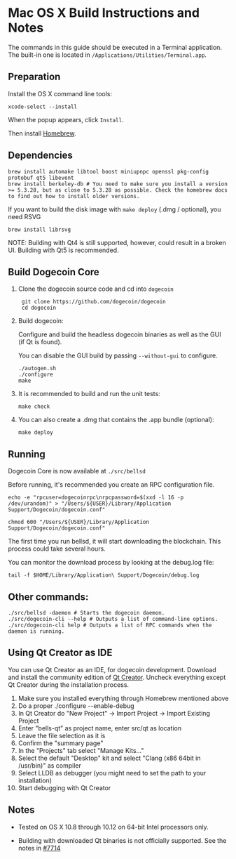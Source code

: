 Mac OS X Build Instructions and Notes
====================================
The commands in this guide should be executed in a Terminal application.
The built-in one is located in `/Applications/Utilities/Terminal.app`.

Preparation
-----------
Install the OS X command line tools:

`xcode-select --install`

When the popup appears, click `Install`.

Then install [Homebrew](https://brew.sh).

Dependencies
----------------------

    brew install automake libtool boost miniupnpc openssl pkg-config protobuf qt5 libevent
    brew install berkeley-db # You need to make sure you install a version >= 5.3.28, but as close to 5.3.28 as possible. Check the homebrew docs to find out how to install older versions.

If you want to build the disk image with `make deploy` (.dmg / optional), you need RSVG

    brew install librsvg

NOTE: Building with Qt4 is still supported, however, could result in a broken UI. Building with Qt5 is recommended.

Build Dogecoin Core
------------------------

1. Clone the dogecoin source code and cd into `dogecoin`

        git clone https://github.com/dogecoin/dogecoin
        cd dogecoin

2.  Build dogecoin:

    Configure and build the headless dogecoin binaries as well as the GUI (if Qt is found).

    You can disable the GUI build by passing `--without-gui` to configure.

        ./autogen.sh
        ./configure
        make

3.  It is recommended to build and run the unit tests:

        make check

4.  You can also create a .dmg that contains the .app bundle (optional):

        make deploy

Running
-------

Dogecoin Core is now available at `./src/bellsd`

Before running, it's recommended you create an RPC configuration file.

    echo -e "rpcuser=dogecoinrpc\nrpcpassword=$(xxd -l 16 -p /dev/urandom)" > "/Users/${USER}/Library/Application Support/Dogecoin/dogecoin.conf"

    chmod 600 "/Users/${USER}/Library/Application Support/Dogecoin/dogecoin.conf"

The first time you run bellsd, it will start downloading the blockchain. This process could take several hours.

You can monitor the download process by looking at the debug.log file:

    tail -f $HOME/Library/Application\ Support/Dogecoin/debug.log

Other commands:
-------

    ./src/bellsd -daemon # Starts the dogecoin daemon.
    ./src/dogecoin-cli --help # Outputs a list of command-line options.
    ./src/dogecoin-cli help # Outputs a list of RPC commands when the daemon is running.

Using Qt Creator as IDE
------------------------
You can use Qt Creator as an IDE, for dogecoin development.
Download and install the community edition of [Qt Creator](https://www.qt.io/download/).
Uncheck everything except Qt Creator during the installation process.

1. Make sure you installed everything through Homebrew mentioned above
2. Do a proper ./configure --enable-debug
3. In Qt Creator do "New Project" -> Import Project -> Import Existing Project
4. Enter "bells-qt" as project name, enter src/qt as location
5. Leave the file selection as it is
6. Confirm the "summary page"
7. In the "Projects" tab select "Manage Kits..."
8. Select the default "Desktop" kit and select "Clang (x86 64bit in /usr/bin)" as compiler
9. Select LLDB as debugger (you might need to set the path to your installation)
10. Start debugging with Qt Creator

Notes
-----

* Tested on OS X 10.8 through 10.12 on 64-bit Intel processors only.

* Building with downloaded Qt binaries is not officially supported. See the notes in [#7714](https://github.com/dogecoin/dogecoin/issues/7714)
